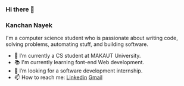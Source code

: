 ### Hi there 👋
### **Kanchan Nayek**


I'm a computer science student who is passionate about writing code, solving problems, automating stuff, and building software.

- 🔭 I’m currently a CS student at MAKAUT University.
- 📚 I'm currently learning font-end Web development.
- 👯 I’m looking for a software development internship. 
- 📫 How to reach me: [Linkedin](https://www.linkedin.com/in/kanchan-nayek-67b24120a/) [Gmail](kanchann2001@gmail.com)


